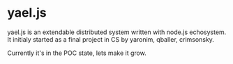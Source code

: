 yael.js
=======

yael.js is an extendable distributed system written with node.js echosystem.
It initialy started as a final project in CS by yaronim, qballer, crimsonsky. 

Currently it's in the POC state, lets make it grow.

